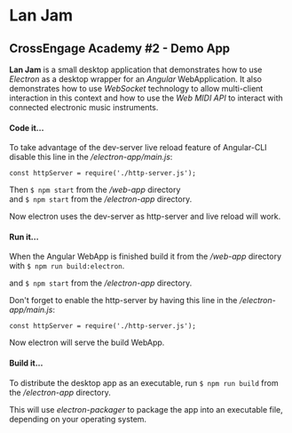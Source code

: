 # Lan Jam
## CrossEngage Academy #2 - Demo App

**Lan Jam** is a small desktop application that demonstrates how to use *Electron* as a desktop wrapper for an *Angular* WebApplication.
It also demonstrates how to use *WebSocket* technology to allow multi-client interaction in this context and how to use the *Web MIDI API* to interact with connected electronic music instruments.

#### Code it... ####

To take advantage of the dev-server live reload feature of Angular-CLI disable this line in the */electron-app/main.js*:

    const httpServer = require('./http-server.js');

Then ` $ npm start ` from the */web-app* directory  
and ` $ npm start ` from the */electron-app* directory.

Now electron uses the dev-server as http-server and live reload will work.

#### Run it... ####

When the Angular WebApp is finished build it from the */web-app* directory with `$ npm run build:electron`.

and ` $ npm start ` from the */electron-app* directory.

Don't forget to enable the http-server by having this line in the */electron-app/main.js*:

    const httpServer = require('./http-server.js');

Now electron will serve the build WebApp.

#### Build it... ####

To distribute the desktop app as an executable,
run ` $ npm run build ` from the */electron-app* directory.

This will use *electron-packager* to package the app into an executable file, depending on your operating system.

